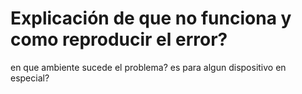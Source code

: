 # Explicación de que no funciona y como reproducir el error?
en que ambiente sucede el problema?
es para algun dispositivo en especial?
